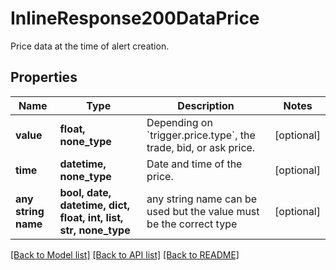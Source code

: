 # InlineResponse200DataPrice

Price data at the time of alert creation.

## Properties
Name | Type | Description | Notes
------------ | ------------- | ------------- | -------------
**value** | **float, none_type** | Depending on &#x60;trigger.price.type&#x60;, the trade, bid, or ask price. | [optional] 
**time** | **datetime, none_type** | Date and time of the price. | [optional] 
**any string name** | **bool, date, datetime, dict, float, int, list, str, none_type** | any string name can be used but the value must be the correct type | [optional]

[[Back to Model list]](../README.md#documentation-for-models) [[Back to API list]](../README.md#documentation-for-api-endpoints) [[Back to README]](../README.md)


